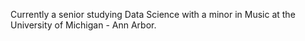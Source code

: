 Currently a senior studying Data Science with a minor in Music at the University of Michigan - Ann Arbor.
